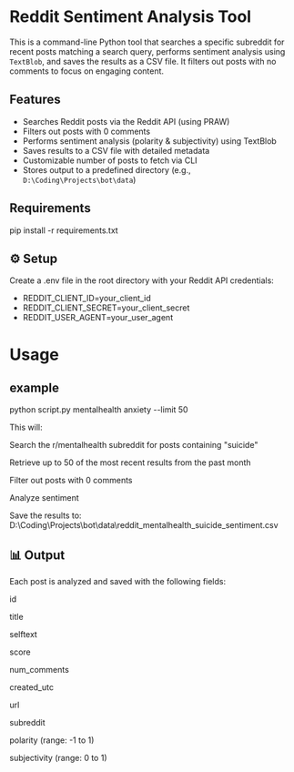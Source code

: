 # Reddit Sentiment Analysis Tool

This is a command-line Python tool that searches a specific subreddit for recent posts matching a search query, performs sentiment analysis using `TextBlob`, and saves the results as a CSV file. It filters out posts with no comments to focus on engaging content.

## Features

- Searches Reddit posts via the Reddit API (using PRAW)
- Filters out posts with 0 comments
- Performs sentiment analysis (polarity & subjectivity) using TextBlob
- Saves results to a CSV file with detailed metadata
- Customizable number of posts to fetch via CLI
- Stores output to a predefined directory (e.g., `D:\Coding\Projects\bot\data`)

## Requirements
pip install -r requirements.txt 

## ⚙️ Setup
Create a .env file in the root directory with your Reddit API credentials:
- REDDIT_CLIENT_ID=your_client_id
- REDDIT_CLIENT_SECRET=your_client_secret
- REDDIT_USER_AGENT=your_user_agent


# Usage
## example
python script.py mentalhealth anxiety --limit 50

This will:

Search the r/mentalhealth subreddit for posts containing "suicide"

Retrieve up to 50 of the most recent results from the past month

Filter out posts with 0 comments

Analyze sentiment

Save the results to:
D:\Coding\Projects\bot\data\reddit_mentalhealth_suicide_sentiment.csv

## 📊 Output
Each post is analyzed and saved with the following fields:

id

title

selftext

score

num_comments

created_utc

url

subreddit

polarity (range: -1 to 1)

subjectivity (range: 0 to 1)
